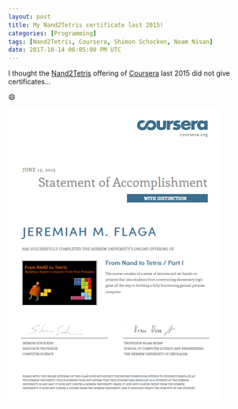 ```yaml
---
layout: post
title: My Nand2Tetris certificate last 2015!
categories: [Programming]
tags: [Nand2Tetris, Coursera, Shimon Schocken, Noam Nisan]
date: 2017-10-14 06:05:00 PM UTC
---
```


<!-- October 15, 2017 02:05:00 AM Philippine Time -->

<!--
Abi nako'g walay certificate tung Nand2Tetris sa Coursera... naa man diay.
-->

I thought the [Nand2Tetris](http://nand2tetris.org/) offering of [Coursera](https://www.coursera.org/course/nand2tetris1) last 2015 did not give certificates...

:smile:

<!--more-->

[![Nand2Tetris at Coursera certificate](/images/2017/nand2tetris-certificate-coursera.png)](/files/certificates/Nand2Tetris-Cert-Coursera.pdf)
